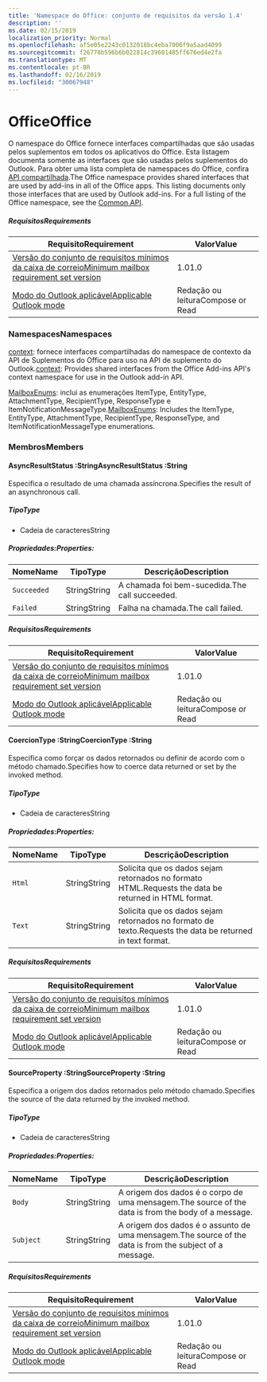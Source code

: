 ```yaml
---
title: 'Namespace do Office: conjunto de requisitos da versão 1.4'
description: ''
ms.date: 02/15/2019
localization_priority: Normal
ms.openlocfilehash: af5e05e2243c0132018bc4eba7006f9a5aad4099
ms.sourcegitcommit: f26778b596b6b022814c39601485ff676ed4e2fa
ms.translationtype: MT
ms.contentlocale: pt-BR
ms.lasthandoff: 02/16/2019
ms.locfileid: "30067948"
---
```

# <a name="office"></a><span data-ttu-id="4e259-102">Office</span><span class="sxs-lookup"><span data-stu-id="4e259-102">Office</span></span>

<span data-ttu-id="4e259-p101">O namespace do Office fornece interfaces compartilhadas que são usadas pelos suplementos em todos os aplicativos do Office. Esta listagem documenta somente as interfaces que são usadas pelos suplementos do Outlook. Para obter uma lista completa de namespaces do Office, confira [API compartilhada](/javascript/api/office).</span><span class="sxs-lookup"><span data-stu-id="4e259-p101">The Office namespace provides shared interfaces that are used by add-ins in all of the Office apps. This listing documents only those interfaces that are used by Outlook add-ins. For a full listing of the Office namespace, see the [Common API](/javascript/api/office).</span></span>

##### <a name="requirements"></a><span data-ttu-id="4e259-105">Requisitos</span><span class="sxs-lookup"><span data-stu-id="4e259-105">Requirements</span></span>

|<span data-ttu-id="4e259-106">Requisito</span><span class="sxs-lookup"><span data-stu-id="4e259-106">Requirement</span></span>| <span data-ttu-id="4e259-107">Valor</span><span class="sxs-lookup"><span data-stu-id="4e259-107">Value</span></span>|
|---|---|
|[<span data-ttu-id="4e259-108">Versão do conjunto de requisitos mínimos da caixa de correio</span><span class="sxs-lookup"><span data-stu-id="4e259-108">Minimum mailbox requirement set version</span></span>](/office/dev/add-ins/reference/requirement-sets/outlook-api-requirement-sets)| <span data-ttu-id="4e259-109">1.0</span><span class="sxs-lookup"><span data-stu-id="4e259-109">1.0</span></span>|
|[<span data-ttu-id="4e259-110">Modo do Outlook aplicável</span><span class="sxs-lookup"><span data-stu-id="4e259-110">Applicable Outlook mode</span></span>](https://docs.microsoft.com/outlook/add-ins/#extension-points)| <span data-ttu-id="4e259-111">Redação ou leitura</span><span class="sxs-lookup"><span data-stu-id="4e259-111">Compose or Read</span></span>|

### <a name="namespaces"></a><span data-ttu-id="4e259-112">Namespaces</span><span class="sxs-lookup"><span data-stu-id="4e259-112">Namespaces</span></span>

<span data-ttu-id="4e259-113">[context](Office.context.md): fornece interfaces compartilhadas do namespace de contexto da API de Suplementos do Office para uso na API de suplemento do Outlook.</span><span class="sxs-lookup"><span data-stu-id="4e259-113">[context](Office.context.md): Provides shared interfaces from the Office Add-ins API's context namespace for use in the Outlook add-in API.</span></span>

<span data-ttu-id="4e259-114">[MailboxEnums](/javascript/api/outlook_1_4/office.mailboxenums.attachmenttype): inclui as enumerações ItemType, EntityType, AttachmentType, RecipientType, ResponseType e ItemNotificationMessageType.</span><span class="sxs-lookup"><span data-stu-id="4e259-114">[MailboxEnums](/javascript/api/outlook_1_4/office.mailboxenums.attachmenttype): Includes the ItemType, EntityType, AttachmentType, RecipientType, ResponseType, and ItemNotificationMessageType enumerations.</span></span>

### <a name="members"></a><span data-ttu-id="4e259-115">Membros</span><span class="sxs-lookup"><span data-stu-id="4e259-115">Members</span></span>

####  <a name="asyncresultstatus-string"></a><span data-ttu-id="4e259-116">AsyncResultStatus :String</span><span class="sxs-lookup"><span data-stu-id="4e259-116">AsyncResultStatus :String</span></span>

<span data-ttu-id="4e259-117">Especifica o resultado de uma chamada assíncrona.</span><span class="sxs-lookup"><span data-stu-id="4e259-117">Specifies the result of an asynchronous call.</span></span>

##### <a name="type"></a><span data-ttu-id="4e259-118">Tipo</span><span class="sxs-lookup"><span data-stu-id="4e259-118">Type</span></span>

*   <span data-ttu-id="4e259-119">Cadeia de caracteres</span><span class="sxs-lookup"><span data-stu-id="4e259-119">String</span></span>

##### <a name="properties"></a><span data-ttu-id="4e259-120">Propriedades:</span><span class="sxs-lookup"><span data-stu-id="4e259-120">Properties:</span></span>

|<span data-ttu-id="4e259-121">Nome</span><span class="sxs-lookup"><span data-stu-id="4e259-121">Name</span></span>| <span data-ttu-id="4e259-122">Tipo</span><span class="sxs-lookup"><span data-stu-id="4e259-122">Type</span></span>| <span data-ttu-id="4e259-123">Descrição</span><span class="sxs-lookup"><span data-stu-id="4e259-123">Description</span></span>|
|---|---|---|
|`Succeeded`| <span data-ttu-id="4e259-124">String</span><span class="sxs-lookup"><span data-stu-id="4e259-124">String</span></span>|<span data-ttu-id="4e259-125">A chamada foi bem-sucedida.</span><span class="sxs-lookup"><span data-stu-id="4e259-125">The call succeeded.</span></span>|
|`Failed`| <span data-ttu-id="4e259-126">String</span><span class="sxs-lookup"><span data-stu-id="4e259-126">String</span></span>|<span data-ttu-id="4e259-127">Falha na chamada.</span><span class="sxs-lookup"><span data-stu-id="4e259-127">The call failed.</span></span>|

##### <a name="requirements"></a><span data-ttu-id="4e259-128">Requisitos</span><span class="sxs-lookup"><span data-stu-id="4e259-128">Requirements</span></span>

|<span data-ttu-id="4e259-129">Requisito</span><span class="sxs-lookup"><span data-stu-id="4e259-129">Requirement</span></span>| <span data-ttu-id="4e259-130">Valor</span><span class="sxs-lookup"><span data-stu-id="4e259-130">Value</span></span>|
|---|---|
|[<span data-ttu-id="4e259-131">Versão do conjunto de requisitos mínimos da caixa de correio</span><span class="sxs-lookup"><span data-stu-id="4e259-131">Minimum mailbox requirement set version</span></span>](/office/dev/add-ins/reference/requirement-sets/outlook-api-requirement-sets)| <span data-ttu-id="4e259-132">1.0</span><span class="sxs-lookup"><span data-stu-id="4e259-132">1.0</span></span>|
|[<span data-ttu-id="4e259-133">Modo do Outlook aplicável</span><span class="sxs-lookup"><span data-stu-id="4e259-133">Applicable Outlook mode</span></span>](https://docs.microsoft.com/outlook/add-ins/#extension-points)| <span data-ttu-id="4e259-134">Redação ou leitura</span><span class="sxs-lookup"><span data-stu-id="4e259-134">Compose or Read</span></span>|

####  <a name="coerciontype-string"></a><span data-ttu-id="4e259-135">CoercionType :String</span><span class="sxs-lookup"><span data-stu-id="4e259-135">CoercionType :String</span></span>

<span data-ttu-id="4e259-136">Especifica como forçar os dados retornados ou definir de acordo com o método chamado.</span><span class="sxs-lookup"><span data-stu-id="4e259-136">Specifies how to coerce data returned or set by the invoked method.</span></span>

##### <a name="type"></a><span data-ttu-id="4e259-137">Tipo</span><span class="sxs-lookup"><span data-stu-id="4e259-137">Type</span></span>

*   <span data-ttu-id="4e259-138">Cadeia de caracteres</span><span class="sxs-lookup"><span data-stu-id="4e259-138">String</span></span>

##### <a name="properties"></a><span data-ttu-id="4e259-139">Propriedades:</span><span class="sxs-lookup"><span data-stu-id="4e259-139">Properties:</span></span>

|<span data-ttu-id="4e259-140">Nome</span><span class="sxs-lookup"><span data-stu-id="4e259-140">Name</span></span>| <span data-ttu-id="4e259-141">Tipo</span><span class="sxs-lookup"><span data-stu-id="4e259-141">Type</span></span>| <span data-ttu-id="4e259-142">Descrição</span><span class="sxs-lookup"><span data-stu-id="4e259-142">Description</span></span>|
|---|---|---|
|`Html`| <span data-ttu-id="4e259-143">String</span><span class="sxs-lookup"><span data-stu-id="4e259-143">String</span></span>|<span data-ttu-id="4e259-144">Solicita que os dados sejam retornados no formato HTML.</span><span class="sxs-lookup"><span data-stu-id="4e259-144">Requests the data be returned in HTML format.</span></span>|
|`Text`| <span data-ttu-id="4e259-145">String</span><span class="sxs-lookup"><span data-stu-id="4e259-145">String</span></span>|<span data-ttu-id="4e259-146">Solicita que os dados sejam retornados no formato de texto.</span><span class="sxs-lookup"><span data-stu-id="4e259-146">Requests the data be returned in text format.</span></span>|

##### <a name="requirements"></a><span data-ttu-id="4e259-147">Requisitos</span><span class="sxs-lookup"><span data-stu-id="4e259-147">Requirements</span></span>

|<span data-ttu-id="4e259-148">Requisito</span><span class="sxs-lookup"><span data-stu-id="4e259-148">Requirement</span></span>| <span data-ttu-id="4e259-149">Valor</span><span class="sxs-lookup"><span data-stu-id="4e259-149">Value</span></span>|
|---|---|
|[<span data-ttu-id="4e259-150">Versão do conjunto de requisitos mínimos da caixa de correio</span><span class="sxs-lookup"><span data-stu-id="4e259-150">Minimum mailbox requirement set version</span></span>](/office/dev/add-ins/reference/requirement-sets/outlook-api-requirement-sets)| <span data-ttu-id="4e259-151">1.0</span><span class="sxs-lookup"><span data-stu-id="4e259-151">1.0</span></span>|
|[<span data-ttu-id="4e259-152">Modo do Outlook aplicável</span><span class="sxs-lookup"><span data-stu-id="4e259-152">Applicable Outlook mode</span></span>](https://docs.microsoft.com/outlook/add-ins/#extension-points)| <span data-ttu-id="4e259-153">Redação ou leitura</span><span class="sxs-lookup"><span data-stu-id="4e259-153">Compose or Read</span></span>|

####  <a name="sourceproperty-string"></a><span data-ttu-id="4e259-154">SourceProperty :String</span><span class="sxs-lookup"><span data-stu-id="4e259-154">SourceProperty :String</span></span>

<span data-ttu-id="4e259-155">Especifica a origem dos dados retornados pelo método chamado.</span><span class="sxs-lookup"><span data-stu-id="4e259-155">Specifies the source of the data returned by the invoked method.</span></span>

##### <a name="type"></a><span data-ttu-id="4e259-156">Tipo</span><span class="sxs-lookup"><span data-stu-id="4e259-156">Type</span></span>

*   <span data-ttu-id="4e259-157">Cadeia de caracteres</span><span class="sxs-lookup"><span data-stu-id="4e259-157">String</span></span>

##### <a name="properties"></a><span data-ttu-id="4e259-158">Propriedades:</span><span class="sxs-lookup"><span data-stu-id="4e259-158">Properties:</span></span>

|<span data-ttu-id="4e259-159">Nome</span><span class="sxs-lookup"><span data-stu-id="4e259-159">Name</span></span>| <span data-ttu-id="4e259-160">Tipo</span><span class="sxs-lookup"><span data-stu-id="4e259-160">Type</span></span>| <span data-ttu-id="4e259-161">Descrição</span><span class="sxs-lookup"><span data-stu-id="4e259-161">Description</span></span>|
|---|---|---|
|`Body`| <span data-ttu-id="4e259-162">String</span><span class="sxs-lookup"><span data-stu-id="4e259-162">String</span></span>|<span data-ttu-id="4e259-163">A origem dos dados é o corpo de uma mensagem.</span><span class="sxs-lookup"><span data-stu-id="4e259-163">The source of the data is from the body of a message.</span></span>|
|`Subject`| <span data-ttu-id="4e259-164">String</span><span class="sxs-lookup"><span data-stu-id="4e259-164">String</span></span>|<span data-ttu-id="4e259-165">A origem dos dados é o assunto de uma mensagem.</span><span class="sxs-lookup"><span data-stu-id="4e259-165">The source of the data is from the subject of a message.</span></span>|

##### <a name="requirements"></a><span data-ttu-id="4e259-166">Requisitos</span><span class="sxs-lookup"><span data-stu-id="4e259-166">Requirements</span></span>

|<span data-ttu-id="4e259-167">Requisito</span><span class="sxs-lookup"><span data-stu-id="4e259-167">Requirement</span></span>| <span data-ttu-id="4e259-168">Valor</span><span class="sxs-lookup"><span data-stu-id="4e259-168">Value</span></span>|
|---|---|
|[<span data-ttu-id="4e259-169">Versão do conjunto de requisitos mínimos da caixa de correio</span><span class="sxs-lookup"><span data-stu-id="4e259-169">Minimum mailbox requirement set version</span></span>](/office/dev/add-ins/reference/requirement-sets/outlook-api-requirement-sets)| <span data-ttu-id="4e259-170">1.0</span><span class="sxs-lookup"><span data-stu-id="4e259-170">1.0</span></span>|
|[<span data-ttu-id="4e259-171">Modo do Outlook aplicável</span><span class="sxs-lookup"><span data-stu-id="4e259-171">Applicable Outlook mode</span></span>](https://docs.microsoft.com/outlook/add-ins/#extension-points)| <span data-ttu-id="4e259-172">Redação ou leitura</span><span class="sxs-lookup"><span data-stu-id="4e259-172">Compose or Read</span></span>|
